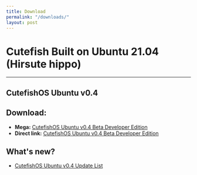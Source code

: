 ```yaml
---
title: Download
permalink: "/downloads/"
layout: post
---
```


# Cutefish Built on Ubuntu 21.04 (Hirsute hippo) 

<hr>

## CutefishOS Ubuntu v0.4

## Download:
- **Mega:** [CutefishOS Ubuntu v0.4 Beta Developer Edition](https://bit.ly/3Dcyd7s)
- **Direct link:** [CutefishOS Ubuntu v0.4 Beta Developer Edition](https://bit.ly/3k8k5U3)

## What's new?
- [CutefishOS Ubuntu v0.4 Update List](https://cutefish-ubuntu.github.io/cutefishos-ubuntu-v0-dot-4/)
